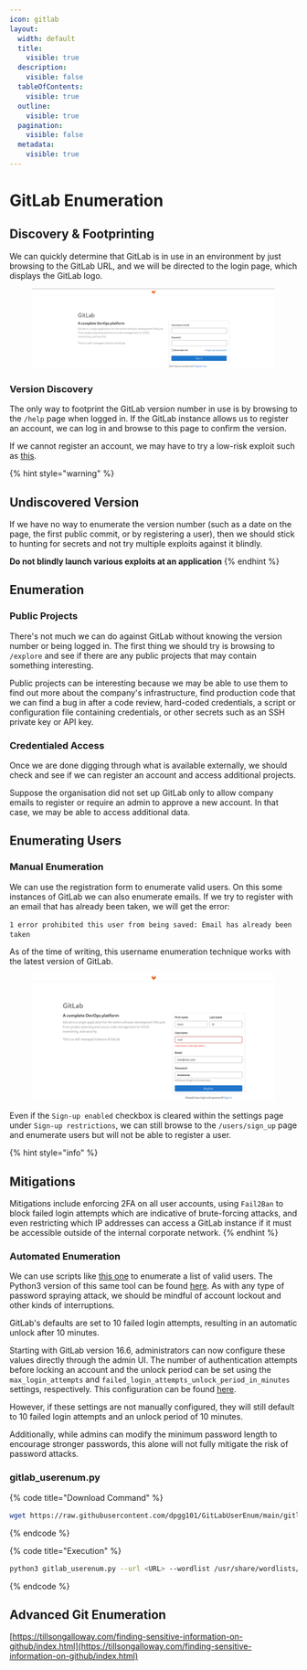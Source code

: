 ```yaml
---
icon: gitlab
layout:
  width: default
  title:
    visible: true
  description:
    visible: false
  tableOfContents:
    visible: true
  outline:
    visible: true
  pagination:
    visible: false
  metadata:
    visible: true
---
```


# GitLab Enumeration

## Discovery & Footprinting

We can quickly determine that GitLab is in use in an environment by just browsing to the GitLab URL, and we will be directed to the login page, which displays the GitLab logo.

<figure><img src="../../../.gitbook/assets/image (44).png" alt=""><figcaption></figcaption></figure>

### Version Discovery

The only way to footprint the GitLab version number in use is by browsing to the `/help` page when logged in. If the GitLab instance allows us to register an account, we can log in and browse to this page to confirm the version.

If we cannot register an account, we may have to try a low-risk exploit such as [this](https://www.exploit-db.com/exploits/49821).

{% hint style="warning" %}
## Undiscovered Version

If we have no way to enumerate the version number (such as a date on the page, the first public commit, or by registering a user), then we should stick to hunting for secrets and not try multiple exploits against it blindly.

**Do not blindly launch various exploits at an application**
{% endhint %}

## Enumeration

### Public Projects

There's not much we can do against GitLab without knowing the version number or being logged in. The first thing we should try is browsing to `/explore` and see if there are any public projects that may contain something interesting.

Public projects can be interesting because we may be able to use them to find out more about the company's infrastructure, find production code that we can find a bug in after a code review, hard-coded credentials, a script or configuration file containing credentials, or other secrets such as an SSH private key or API key.

### Credentialed Access

Once we are done digging through what is available externally, we should check and see if we can register an account and access additional projects.

Suppose the organisation did not set up GitLab only to allow company emails to register or require an admin to approve a new account. In that case, we may be able to access additional data.

## Enumerating Users

### Manual Enumeration

We can use the registration form to enumerate valid users. On this some instances of GitLab we can also enumerate emails. If we try to register with an email that has already been taken, we will get the error:&#x20;

`1 error prohibited this user from being saved: Email has already been taken`

As of the time of writing, this username enumeration technique works with the latest version of GitLab.

<figure><img src="../../../.gitbook/assets/image (45).png" alt=""><figcaption></figcaption></figure>

Even if the `Sign-up enabled` checkbox is cleared within the settings page under `Sign-up restrictions`, we can still browse to the `/users/sign_up` page and enumerate users but will not be able to register a user.

{% hint style="info" %}
## Mitigations

Mitigations include enforcing 2FA on all user accounts, using `Fail2Ban` to block failed login attempts which are indicative of brute-forcing attacks, and even restricting which IP addresses can access a GitLab instance if it must be accessible outside of the internal corporate network.
{% endhint %}

### Automated Enumeration

We can use scripts like [this one](https://www.exploit-db.com/exploits/49821) to enumerate a list of valid users. The Python3 version of this same tool can be found [here](https://github.com/dpgg101/GitLabUserEnum). As with any type of password spraying attack, we should be mindful of account lockout and other kinds of interruptions.

GitLab's defaults are set to 10 failed login attempts, resulting in an automatic unlock after 10 minutes.

Starting with GitLab version 16.6, administrators can now configure these values directly through the admin UI. The number of authentication attempts before locking an account and the unlock period can be set using the `max_login_attempts` and `failed_login_attempts_unlock_period_in_minutes` settings, respectively. This configuration can be found [here](https://gitlab.com/gitlab-org/gitlab-foss/-/blob/master/config/initializers/8_devise.rb).

However, if these settings are not manually configured, they will still default to 10 failed login attempts and an unlock period of 10 minutes.

Additionally, while admins can modify the minimum password length to encourage stronger passwords, this alone will not fully mitigate the risk of password attacks.

### gitlab\_userenum.py

{% code title="Download Command" %}
```bash
wget https://raw.githubusercontent.com/dpgg101/GitLabUserEnum/main/gitlab_userenum.py
```
{% endcode %}

{% code title="Execution" %}
```bash
python3 gitlab_userenum.py --url <URL> --wordlist /usr/share/wordlists/rockyou.txt
```
{% endcode %}

## Advanced Git Enumeration

[https://tillsongalloway.com/finding-sensitive-information-on-github/index.html](https://tillsongalloway.com/finding-sensitive-information-on-github/index.html)
